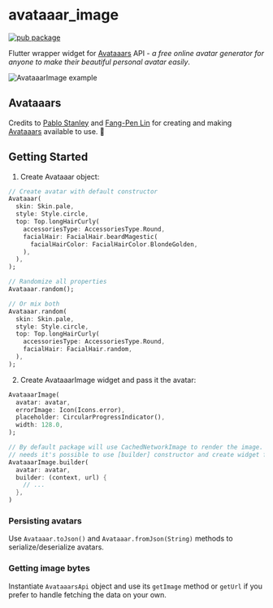 # avataaar_image

[![pub package](https://img.shields.io/pub/v/avataaar_image.svg)](https://pub.dartlang.org/packages/avataaar_image)

Flutter wrapper widget for [Avataaars](https://getavataaars.com/) API - *a free online avatar generator for anyone to make their beautiful personal avatar easily*.

![AvataaarImage example](https://thumbs.gfycat.com/PettyBeautifulHydra-small.gif)

## Avataaars

Credits to [Pablo Stanley](https://twitter.com/pablostanley) and [Fang-Pen Lin](https://twitter.com/fangpenlin) for creating and making [Avataaars](https://avataaars.com/) available to use. 👏

## Getting Started

1. Create Avataaar object:
```Dart
// Create avatar with default constructor
Avataaar(
  skin: Skin.pale,
  style: Style.circle,
  top: Top.longHairCurly(
    accessoriesType: AccessoriesType.Round,
    facialHair: FacialHair.beardMagestic(
      facialHairColor: FacialHairColor.BlondeGolden,
    ),
  ),
);

// Randomize all properties
Avataaar.random();

// Or mix both
Avataaar.random(
  skin: Skin.pale,
  style: Style.circle,
  top: Top.longHairCurly(
    accessoriesType: AccessoriesType.Round,
    facialHair: FacialHair.random,
  ),
);
```

2. Create AvataaarImage widget and pass it the avatar:

```Dart
AvataaarImage(
  avatar: avatar,
  errorImage: Icon(Icons.error),
  placeholder: CircularProgressIndicator(),
  width: 128.0,
);

// By default package will use CachedNetworkImage to render the image. If it doesn't fit your 
// needs it's possible to use [builder] constructor and create widget for given image url:
AvataaarImage.builder(
  avatar: avatar,
  builder: (context, url) {
    // ...
  },
)
```

### Persisting avatars

Use `Avataaar.toJson()` and `Avataaar.fromJson(String)` methods to serialize/deserialize avatars.

### Getting image bytes

Instantiate `AvataaarsApi` object and use its `getImage` method or `getUrl` if you prefer to handle fetching the data on your own.
